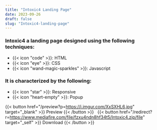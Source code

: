 ```yaml
---
title: "Intoxic4 Landing Page"
date: 2023-09-26
draft: false
slug: "Intoxic4-landing-page"
---
```

### __Intoxic4__ a __landing page__ designed using the following techniques:
- {{< icon "code" >}}: HTML
- {{< icon "eye" >}}: CSS
- {{< icon "wand-magic-sparkles" >}}: Javascript  

### It is characterized by the following:
- {{< icon "star" >}}: Responsive
- {{< icon "heart-empty" >}}:  Popup

<!--adsense-->

{{< button href="/preview?p=https://i.imgur.com/XxSXHL6.jpg" target="_blank" >}}
Preview
{{< /button >}} &nbsp; {{< button href="/redirect?r=https://www.mediafire.com/file/fzxu4ndn8hf34t5/Intoxic4.zip/file" target="_self" >}}
Download
{{< /button >}}